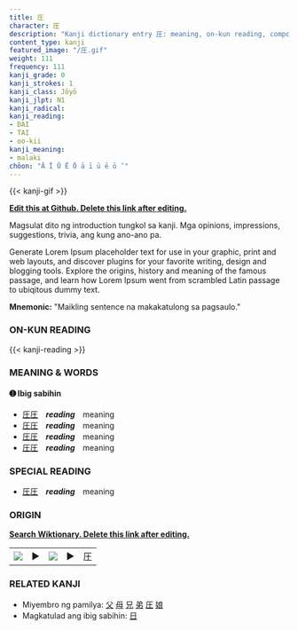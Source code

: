 ```yaml
---
title: 圧
character: 圧
description: "Kanji dictionary entry 圧: meaning, on-kun reading, compounds, origin, related kanji"
content_type: kanji
featured_image: "/圧.gif"
weight: 111
frequency: 111
kanji_grade: 0
kanji_strokes: 1
kanji_class: Jōyō
kanji_jlpt: N1
kanji_radical: 
kanji_reading: 
- DAI
- TAI
- oo-kii
kanji_meaning:
- malaki
chōon: "Ā Ī Ū Ē Ō ā ī ū ē ō ’"
---
```

[//]: # (Don't edit the line below. Kanji animated GIF code is automatically generated.)
{{< kanji-gif >}}

[//]: # (Edit below this line.)

**[Edit this at Github. Delete this link after editing.](https://github.com/tim0g/tim/tree/main/content/kanji/圧/index.md)**

Magsulat dito ng introduction tungkol sa kanji. Mga opinions, impressions, suggestions, trivia, ang kung ano-ano pa.

Generate Lorem Ipsum placeholder text for use in your graphic, print and web layouts, and discover plugins for your favorite writing, design and blogging tools. Explore the origins, history and meaning of the famous passage, and learn how Lorem Ipsum went from scrambled Latin passage to ubiqitous dummy text.
 
**Mnemonic:** "Maikling sentence na makakatulong sa pagsaulo."

### ON-KUN READING

[//]: # (Don't edit the line below. ON-KUN READING code is automatically generated.)
{{< kanji-reading >}}

### MEANING & WORDS

#### ➊ **Ibig sabihin**
  - [圧](../圧)[圧](../圧)　***reading***　meaning
  - [圧](../圧)[圧](../圧)　***reading***　meaning
  - [圧](../圧)[圧](../圧)　***reading***　meaning
  - [圧](../圧)[圧](../圧)　***reading***　meaning

### SPECIAL READING
  - [圧](../圧)[圧](../圧)　***reading***　meaning

### ORIGIN

**[Search Wiktionary. Delete this link after editing.](https://wiktionary.org/wiki/圧)**
<table class="kanji-table"><tr><td>
<img src="60px-圧-bronze.svg.png">
</td><td>▶</td><td>
<img src="60px-圧-oracle.svg.png">
</td><td>▶</td>
<td class="kanji-origin">圧</td>
</tr></table>

### RELATED KANJI
- Miyembro ng pamilya: [父](../父) [母](../母) [兄](../兄) [弟](../弟) [圧](../圧) [娘](../娘)
- Magkatulad ang ibig sabihin: [日](../日)
